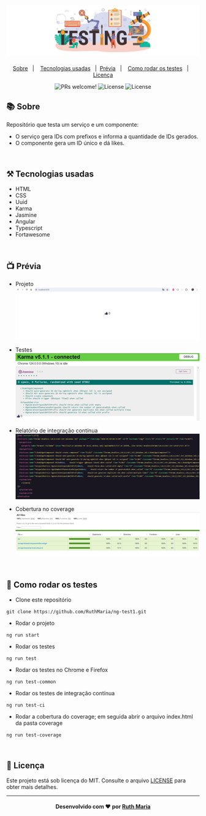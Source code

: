 <h1 align="center">
    <img alt="Logo ignitte" src="./src/assets/image.png"/>
</h1>

<p align="center">
  <a href="#about">Sobre</a>&nbsp;&nbsp;&nbsp;|&nbsp;&nbsp;&nbsp;  
  <a href="#technologies">Tecnologias usadas</a>&nbsp;&nbsp;&nbsp;|&nbsp;
  <a href="#preview">Prévia</a>&nbsp;&nbsp;&nbsp;|&nbsp;&nbsp;&nbsp;
  <a href="#rodar">Como rodar os testes</a>&nbsp;&nbsp;&nbsp;|&nbsp;&nbsp;&nbsp;
  <a href="#license">Licença</a>
</p>

<p align="center">
 <img src="https://img.shields.io/static/v1?label=PRs&message=welcome&color=04d361&labelColor=000000" alt="PRs welcome!" />

  <img alt="License" src="https://img.shields.io/badge/Made%20by-Ruth%20Maria-%2304D361">

  <img alt="License" src="https://img.shields.io/static/v1?label=license&message=MIT&color=04d361&labelColor=000000">
</p>

<a id="about"></a>

## :books: Sobre

Repositório que testa um serviço e um componente:

- O serviço gera IDs com prefixos e informa a quantidade de IDs gerados.
- O componente gera um ID único e dá likes.

<a id="technologies"></a><br>

## ⚒️ Tecnologias usadas

- HTML
- CSS
- Uuid
- Karma
- Jasmine
- Angular
- Typescript
- Fortawesome

<a id="preview"></a><br>

## :tv: Prévia

- Projeto
  <img alt="Logo ignitte" src="./src/assets/projeto.png"/>

- Testes
  <img alt="Logo ignitte" src="./src/assets/testes.png"/>

- Relatório de integração contínua
  <img alt="Logo ignitte" src="./src/assets/relatorio-ci.png"/>

- Cobertura no coverage
  <img alt="Logo ignitte" src="./src/assets/coverage.png"/>

<a id="rodar"></a><br>

## 🚀 Como rodar os testes

- Clone este repositório

```
git clone https://github.com/RuthMaria/ng-test1.git
```

- Rodar o projeto

```
ng run start
```

- Rodar os testes

```
ng run test
```

- Rodar os testes no Chrome e Firefox

```
ng run test-common
```

- Rodar os testes de integração contínua

```
ng run test-ci
```

- Rodar a cobertura do coverage; em seguida abrir o arquivo index.html da pasta coverage

```
ng run test-coverage
```

<a id="license"></a><br>

## :memo: Licença

Este projeto está sob licença do MIT. Consulte o arquivo [LICENSE](LICENSE.md) para obter mais detalhes.

---

<h4 align="center">
    Desenvolvido com ❤️ por <a href="https://www.linkedin.com/in/ruth-maria-9b256071/" target="_blank">Ruth Maria</a>
</h4>
